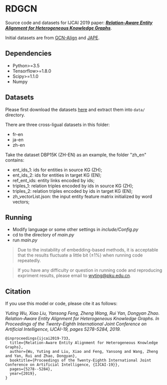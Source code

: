 # RDGCN

Source code and datasets for IJCAI 2019 paper: ***[Relation-Aware Entity Alignment for Heterogeneous Knowledge Graphs](https://www.ijcai.org/proceedings/2019//0733.pdf)***.

Initial datasets are from [GCN-Align](https://github.com/1049451037/GCN-Align) and [JAPE](https://github.com/nju-websoft/JAPE).

## Dependencies

* Python>=3.5
* Tensorflow>=1.8.0
* Scipy>=1.1.0
* Numpy

## Datasets

Please first download the datasets [here](http://59.108.48.35/data.tar.gz) and extract them into `data/` directory.

There are three cross-ligual datasets in this folder:
- fr-en
- ja-en
- zh-en

Take the dataset DBP15K (ZH-EN) as an example, the folder "zh_en" contains:
* ent_ids_1: ids for entities in source KG (ZH);
* ent_ids_2: ids for entities in target KG (EN);
* ref_ent_ids: entity links encoded by ids;
* triples_1: relation triples encoded by ids in source KG (ZH);
* triples_2: relation triples encoded by ids in target KG (EN);
* zh_vectorList.json: the input entity feature matrix initialized by word vectors;

## Running

* Modify language or some other settings in *include/Config.py*
* cd to the directory of *main.py*
* run *main.py*

> Due to the instability of embedding-based methods, it is acceptable that the results fluctuate a little bit (±1%) when running code repeatedly.

> If you have any difficulty or question in running code and reproducing expriment results, please email to wyting@pku.edu.cn.

## Citation

If you use this model or code, please cite it as follows:

*Yuting Wu, Xiao Liu, Yansong Feng, Zheng Wang, Rui Yan, Dongyan Zhao. Relation-Aware Entity Alignment for Heterogeneous Knowledge Graphs. In Proceedings of the Twenty-Eighth International Joint Conference on Artificial Intelligence, IJCAI-19, pages 5278-5284, 2019.*

```
@inproceedings{ijcai2019-733,
  title={Relation-Aware Entity Alignment for Heterogeneous Knowledge Graphs},
  author={Wu, Yuting and Liu, Xiao and Feng, Yansong and Wang, Zheng and Yan, Rui and Zhao, Dongyan},
  booktitle={Proceedings of the Twenty-Eighth International Joint Conference on Artificial Intelligence, {IJCAI-19}},            
  pages={5278--5284},
  year={2019},
}
```
